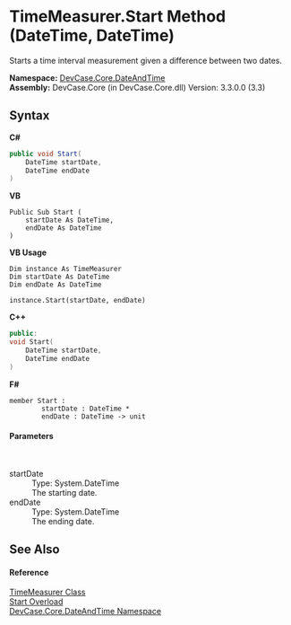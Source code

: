 # TimeMeasurer.Start Method (DateTime, DateTime)
 

Starts a time interval measurement given a difference between two dates.

**Namespace:**&nbsp;<a href="N_DevCase_Core_DateAndTime">DevCase.Core.DateAndTime</a><br />**Assembly:**&nbsp;DevCase.Core (in DevCase.Core.dll) Version: 3.3.0.0 (3.3)

## Syntax

**C#**<br />
``` C#
public void Start(
	DateTime startDate,
	DateTime endDate
)
```

**VB**<br />
``` VB
Public Sub Start ( 
	startDate As DateTime,
	endDate As DateTime
)
```

**VB Usage**<br />
``` VB Usage
Dim instance As TimeMeasurer
Dim startDate As DateTime
Dim endDate As DateTime

instance.Start(startDate, endDate)
```

**C++**<br />
``` C++
public:
void Start(
	DateTime startDate, 
	DateTime endDate
)
```

**F#**<br />
``` F#
member Start : 
        startDate : DateTime * 
        endDate : DateTime -> unit 

```


#### Parameters
&nbsp;<dl><dt>startDate</dt><dd>Type: System.DateTime<br />The starting date.</dd><dt>endDate</dt><dd>Type: System.DateTime<br />The ending date.</dd></dl>

## See Also


#### Reference
<a href="T_DevCase_Core_DateAndTime_TimeMeasurer">TimeMeasurer Class</a><br /><a href="Overload_DevCase_Core_DateAndTime_TimeMeasurer_Start">Start Overload</a><br /><a href="N_DevCase_Core_DateAndTime">DevCase.Core.DateAndTime Namespace</a><br />